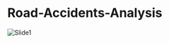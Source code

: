 # Road-Accidents-Analysis
![Slide1](https://github.com/AkashPissey/Road-Accidents-Analysis/assets/148358076/8180611b-4524-4df6-a374-f9f856afa6b6)

